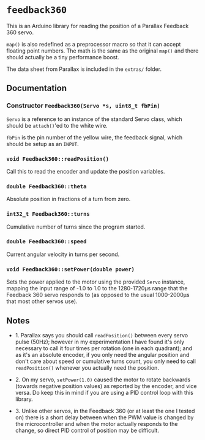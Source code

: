 # `feedback360`

This is an Arduino library for reading the position of a Parallax Feedback 360 servo.

`map()` is also redefined as a preprocessor macro so that it can accept floating point numbers. The math is the same as the original `map()` and there should actually be a tiny performance boost.

The data sheet from Parallax is included in the `extras/` folder.

## Documentation

### Constructor `Feedback360(Servo *s, uint8_t fbPin)`

`Servo` is a reference to an instance of the standard Servo class, which should be `attach()`'ed to the white wire.

`fbPin` is the pin number of the yellow wire, the feedback signal, which should be setup as an `INPUT`.

### `void Feedback360::readPosition()`

Call this to read the encoder and update the position variables.

### `double Feedback360::theta`

Absolute position in fractions of a turn from zero.

### `int32_t Feedback360::turns`

Cumulative number of turns since the program started.

### `double Feedback360::speed`

Current angular velocity in turns per second.

### `void Feedback360::setPower(double power)`

Sets the power applied to the motor using the provided `Servo` instance, mapping the input range of -1.0 to 1.0 to the 1280-1720&micro;s range that the Feedback 360 servo responds to (as opposed to the usual 1000-2000&micro;s that most other servos use).

## Notes

* 1\. Parallax says you should call `readPosition()` between every servo pulse (50Hz); however in my experimentation I have found it's only necessary to call it four times per rotation (one in each quadrant); and as it's an absolute encoder, if you only need the angular position and don't care about speed or cumulative turns count, you only need to call `readPosition()` whenever you actually need the position.

* 2\. On my servo, `setPower(1.0)` caused the motor to rotate backwards (towards negative position values) as reported by the encoder, and vice versa. Do keep this in mind if you are using a PID control loop with this library.

* 3\. Unlike other servos, in the Feedback 360 (or at least the one I tested on) there is a short delay between when the PWM value is changed by the microcontroller and when the motor actually responds to the change, so direct PID control of position may be difficult.
